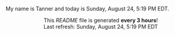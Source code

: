 My name is Tanner and today is Sunday, August 24, 5:19 PM EDT.

<p align="center">This <i>README</i> file is generated <b>every 3 hours</b>!</br>Last refresh: Sunday, August 24, 5:19 PM EDT<br /></p>
